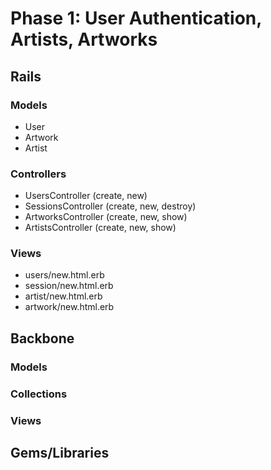 # Phase 1: User Authentication, Artists, Artworks

## Rails
### Models
* User
* Artwork
* Artist

### Controllers
* UsersController (create, new)
* SessionsController (create, new, destroy)
* ArtworksController (create, new, show)
* ArtistsController (create, new, show)

### Views
* users/new.html.erb
* session/new.html.erb
* artist/new.html.erb
* artwork/new.html.erb

## Backbone
### Models

### Collections

### Views

## Gems/Libraries
